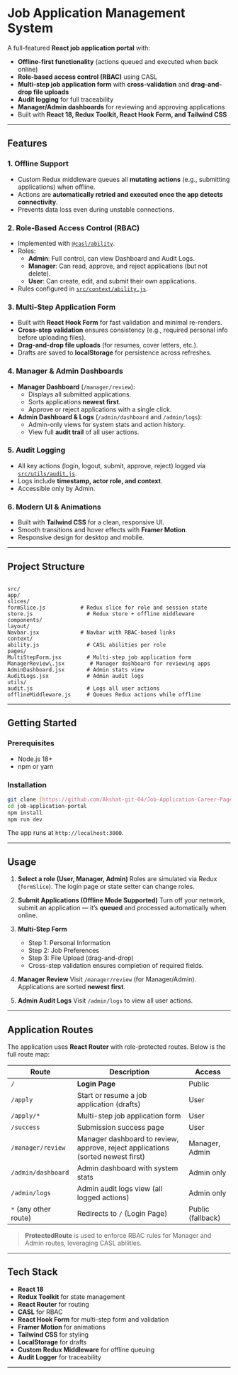 # Job Application Management System

A full-featured **React job application portal** with:
- **Offline-first functionality** (actions queued and executed when back online)
- **Role-based access control (RBAC)** using CASL
- **Multi-step job application form** with **cross-validation** and **drag-and-drop file uploads**
- **Audit logging** for full traceability
- **Manager/Admin dashboards** for reviewing and approving applications
- Built with **React 18, Redux Toolkit, React Hook Form, and Tailwind CSS**

---

## Features

### 1. **Offline Support**
- Custom Redux middleware queues all **mutating actions** (e.g., submitting applications) when offline.
- Actions are **automatically retried and executed once the app detects connectivity**.
- Prevents data loss even during unstable connections.

### 2. **Role-Based Access Control (RBAC)**
- Implemented with [`@casl/ability`](https://casl.js.org/).
- Roles:
  - **Admin**: Full control, can view Dashboard and Audit Logs.
  - **Manager**: Can read, approve, and reject applications (but not delete).
  - **User**: Can create, edit, and submit their own applications.
- Rules configured in [`src/context/ability.js`](src/context/ability.js).

### 3. **Multi-Step Application Form**
- Built with **React Hook Form** for fast validation and minimal re-renders.
- **Cross-step validation** ensures consistency (e.g., required personal info before uploading files).
- **Drag-and-drop file uploads** (for resumes, cover letters, etc.).
- Drafts are saved to **localStorage** for persistence across refreshes.

### 4. **Manager & Admin Dashboards**
- **Manager Dashboard** (`/manager/review`):
  - Displays all submitted applications.
  - Sorts applications **newest first**.
  - Approve or reject applications with a single click.
- **Admin Dashboard & Logs** (`/admin/dashboard` and `/admin/logs`):
  - Admin-only views for system stats and action history.
  - View full **audit trail** of all user actions.

### 5. **Audit Logging**
- All key actions (login, logout, submit, approve, reject) logged via [`src/utils/audit.js`](src/utils/audit.js).
- Logs include **timestamp, actor role, and context**.
- Accessible only by Admin.

### 6. **Modern UI & Animations**
- Built with **Tailwind CSS** for a clean, responsive UI.
- Smooth transitions and hover effects with **Framer Motion**.
- Responsive design for desktop and mobile.

---

## Project Structure

```

src/
app/
slices/
formSlice.js           # Redux slice for role and session state
store.js                 # Redux store + offline middleware
components/
layout/
Navbar.jsx             # Navbar with RBAC-based links
context/
ability.js               # CASL abilities per role
pages/
MultiStepForm.jsx        # Multi-step job application form
ManagerReview\.jsx        # Manager dashboard for reviewing apps
AdminDashboard.jsx       # Admin stats view
AuditLogs.jsx            # Admin audit logs
utils/
audit.js                 # Logs all user actions
offlineMiddleware.js     # Queues Redux actions while offline

````

---

## Getting Started

### Prerequisites
- Node.js 18+
- npm or yarn

### Installation
```bash
git clone [https://github.com/Akshat-git-04/Job-Application-Career-Page](https://github.com/Akshat-git-04/Job-Application-Career-Page)
cd job-application-portal
npm install
npm run dev
````

The app runs at `http://localhost:3000`.

---

## Usage

1. **Select a role (User, Manager, Admin)**
   Roles are simulated via Redux (`formSlice`). The login page or state setter can change roles.
2. **Submit Applications (Offline Mode Supported)**
   Turn off your network, submit an application — it’s **queued** and processed automatically when online.
3. **Multi-Step Form**

   * Step 1: Personal Information
   * Step 2: Job Preferences
   * Step 3: File Upload (drag-and-drop)
   * Cross-step validation ensures completion of required fields.
4. **Manager Review**
   Visit `/manager/review` (for Manager/Admin).
   Applications are sorted **newest first**.
5. **Admin Audit Logs**
   Visit `/admin/logs` to view all user actions.

---
## Application Routes

The application uses **React Router** with role-protected routes. Below is the full route map:

| Route                  | Description                                      | Access           |
|------------------------|--------------------------------------------------|------------------|
| `/`                    | **Login Page**                                   | Public           |
| `/apply`               | Start or resume a job application (drafts)       | User             |
| `/apply/*`             | Multi-step job application form                  | User             |
| `/success`             | Submission success page                          | User             |
| `/manager/review`      | Manager dashboard to review, approve, reject applications (sorted newest first) | Manager, Admin   |
| `/admin/dashboard`     | Admin dashboard with system stats                | Admin only       |
| `/admin/logs`          | Admin audit logs view (all logged actions)       | Admin only       |
| `*` (any other route)  | Redirects to `/` (Login Page)                    | Public (fallback)|

> **ProtectedRoute** is used to enforce RBAC rules for Manager and Admin routes, leveraging CASL abilities.

---
## Tech Stack

* **React 18**
* **Redux Toolkit** for state management
* **React Router** for routing
* **CASL** for RBAC
* **React Hook Form** for multi-step form and validation
* **Framer Motion** for animations
* **Tailwind CSS** for styling
* **LocalStorage** for drafts
* **Custom Redux Middleware** for offline queuing
* **Audit Logger** for traceability

---
